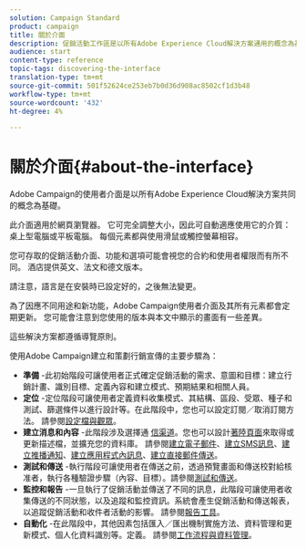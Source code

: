 ```yaml
---
solution: Campaign Standard
product: campaign
title: 關於介面
description: 促銷活動工作區是以所有Adobe Experience Cloud解決方案通用的概念為基礎。
audience: start
content-type: reference
topic-tags: discovering-the-interface
translation-type: tm+mt
source-git-commit: 501f52624ce253eb7b0d36d908ac8502cf1d3b48
workflow-type: tm+mt
source-wordcount: '432'
ht-degree: 4%

---
```



# 關於介面{#about-the-interface}

Adobe Campaign的使用者介面是以所有Adobe Experience Cloud解決方案共同的概念為基礎。

此介面適用於網頁瀏覽器。 它可完全調整大小，因此可自動適應使用它的介質：桌上型電腦或平板電腦。 每個元素都與使用滑鼠或觸控螢幕相容。

您可存取的促銷活動介面、功能和選項可能會視您的合約和使用者權限而有所不同。 酒店提供英文、法文和德文版本。

請注意，語言是在安裝時已設定好的，之後無法變更。

為了因應不同用途和新功能，Adobe Campaign使用者介面及其所有元素都會定期更新。 您可能會注意到您使用的版本與本文中顯示的畫面有一些差異。

這些解決方案都遵循導覽原則。

使用Adobe Campaign建立和策劃行銷宣傳的主要步驟為：

* **準備** -此初始階段可讓使用者正式確定促銷活動的需求、意圖和目標：建立行銷計畫、識別目標、定義內容和建立模式、預期結果和相關人員。
* **定位** -定位階段可讓使用者定義資料收集模式、其結構、區段、受眾、種子和測試、篩選條件以進行設計等。在此階段中，您也可以設定訂閱／取消訂閱方法。 請參閱[設定檔與觀眾](../../audiences/using/about-profiles.md)。
* **建立消息和內容** -此階段涉及選擇通 [信渠道](../../channels/using/get-started-communication-channels.md)。您也可以設計[著陸頁面](../../channels/using/getting-started-with-landing-pages.md)來取得或更新描述檔，並擴充您的資料庫。 請參閱[建立電子郵件](../../channels/using/creating-an-email.md)、[建立SMS訊息](../../channels/using/creating-an-sms-message.md)、[建立推播通知](../../channels/using/preparing-and-sending-a-push-notification.md)、[建立應用程式內訊息](../../channels/using/about-in-app-messaging.md)、[建立直接郵件傳送](../../channels/using/creating-the-direct-mail.md)。
* **測試和傳送** -執行階段可讓使用者在傳送之前，透過預覽畫面和傳送校對給核准者，執行各種驗證步驟（內容、目標）。請參閱[測試和傳送](../../sending/using/get-started-sending-messages.md)。
* **監控和報告** -一旦執行了促銷活動並傳送了不同的訊息，此階段可讓使用者收集傳送的不同狀態，以及追蹤和監控資訊。系統會產生促銷活動和傳送報表，以追蹤促銷活動和收件者活動的影響。 請參閱[報告工具](../../reporting/using/about-dynamic-reports.md)。
* **自動化** -在此階段中，其他因素包括匯入／匯出機制實施方法、資料管理和更新模式、個人化資料識別等。定義。 請參閱[工作流程與資料管理](../../automating/using/get-started-workflows.md)。